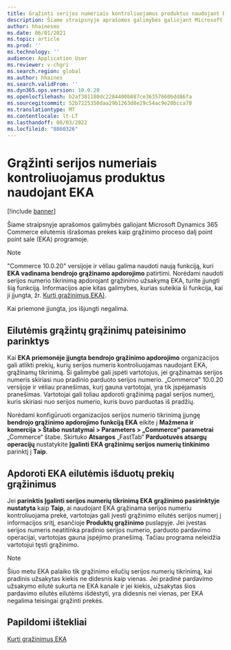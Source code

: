 ```yaml
---
title: Grąžinti serijos numeriais kontroliuojamus produktus naudojant EKA
description: Šiame straipsnyje aprašomos galimybės galiojant Microsoft Dynamics 365 Commerce eilutėmis išrašomas prekes kaip grąžinimo proceso dalį point point sale (EKA) programoje.
author: hhainesms
ms.date: 06/01/2021
ms.topic: article
ms.prod: ''
ms.technology: ''
audience: Application User
ms.reviewer: v-chgri
ms.search.region: global
ms.author: hhaines
ms.search.validFrom: ''
ms.dyn365.ops.version: 10.0.20
ms.openlocfilehash: b2af301180dc2284400b887ce36357660bdd86fa
ms.sourcegitcommit: 52b7225350daa29b1263d8e29c54ac9e20bcca70
ms.translationtype: MT
ms.contentlocale: lt-LT
ms.lasthandoff: 06/03/2022
ms.locfileid: "8860326"
---
```

# <a name="return-serial-numbercontrolled-products-in-pos"></a>Grąžinti serijos numeriais kontroliuojamus produktus naudojant EKA

[!include [banner](includes/banner.md)]

Šiame straipsnyje aprašomos galimybės galiojant Microsoft Dynamics 365 Commerce eilutėmis išrašomas prekes kaip grąžinimo proceso dalį point point sale (EKA) programoje.

> [!NOTE]
> "Commerce 10.0.20" versijoje ir vėliau galima naudoti naują funkciją, kuri **EKA vadinama bendrojo grąžinamo apdorojimo** patirtimi. Norėdami naudoti serijos numerio tikrinimą apdorojant grąžinimo užsakymą EKA, turite įjungti šią funkciją. Informacijos apie kitas galimybes, kurias suteikia ši funkcija, kai ji įjungta, žr. [Kurti grąžinimus EKA)](POS-returns.md).
>
> Kai priemonė įjungta, jos išjungti negalima.

## <a name="options-for-validating-serialized-returns"></a>Eilutėmis grąžintų grąžinimų pateisinimo parinktys

Kai **EKA priemonėje įjungta bendrojo grąžinimo apdorojimo** organizacijos gali atlikti prekių, kurių serijos numeris kontroliuojamas naudojant EKA, grąžinamų tikrinimą. Ši galimybė gali įspėti vartotojus, jei grąžinamas serijos numeris skiriasi nuo pradinio parduoto serijos numerio. „Commerce" 10.0.20 versijoje ir vėliau pranešimas, kurį gauna vartotojai, yra tik įspėjamasis pranešimas. Vartotojai gali toliau apdoroti grąžinimą pagal serijos numerį, kuris skiriasi nuo serijos numerio, kuris buvo parduotas iš pradžių.

Norėdami konfigūruoti organizacijos serijos numerio tikrinimą įjungę **bendrojo grąžinimo apdorojimo funkciją EKA** eikite į **Mažmena ir komercija \> Štabo nustatymai \> Parameters \> „Commerce“ parametrai** „Commerce“ štabe. Skirtuko **Atsargos** „FastTab“ **Parduotuvės atsargų operacijų** nustatykite **Įgalinti EKA grąžinimų serijos numerių tinkinimo** parinktį į **Taip**.

## <a name="process-returns-for-serialized-items-in-pos"></a>Apdoroti EKA eilutėmis išduotų prekių grąžinimus

Jei **parinktis Įgalinti serijos numerių tikrinimą EKA grąžinimo pasirinktyje nustatyta** kaip **Taip**, ai naudojant EKA grąžinama serijos numeriu kontroliuojama prekė, vartotojas gali įvesti grąžinimo eilutės serijos numerį į informacijos sritį, esančioje **Produktų grąžinimo** puslapyje. Jei įvestas serijos numeris neatitinka pradinio serijos numerio, parduoto pardavimo operacijai, vartotojas gauna įspėjimo pranešimą. Tačiau programa neleidžia vartotojui tęsti grąžinimo.

> [!NOTE]
> Šiuo metu EKA palaiko tik grąžinimo eilučių serijos numerių tikrinimą, kai pradinis užsakytas kiekis ne didesnis kaip vienas. Jei pradinė pardavimo užsakymo eilutė sukurta ne EKA kanale ir jei kiekis, užsakytas šios pardavimo eilutės eilutėms išdėstyti, yra didesnis nei vienas, per EKA negalima teisingai grąžinti prekės.

## <a name="additional-resources"></a>Papildomi ištekliai

[Kurti grąžinimus EKA](POS-returns.md)
